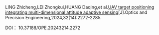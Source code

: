 LING Zhicheng,LEI Zhongkui,HUANG Daqing,et al.[UAV target positioning integrating multi-dimensional attitude adaptive sensing](https://ope.lightpublishing.cn/zh/article/doi/10.37188/OPE.20243214.2272/)[J].Optics and Precision Engineering,2024,32(14):2272-2285.

DOI： 10.37188/OPE.20243214.2272

